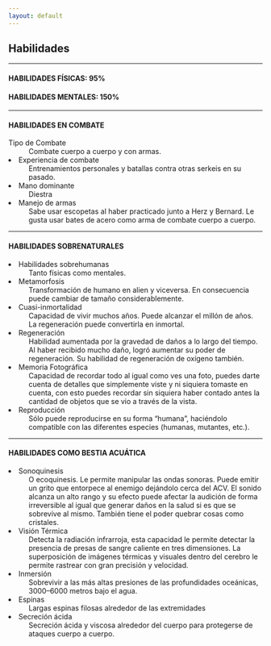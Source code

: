 ```yaml
---
layout: default
---
```

## Habilidades

* * *

#### HABILIDADES FÍSICAS: 95%
#### HABILIDADES MENTALES: 150%

* * *

#### HABILIDADES EN COMBATE

<dl>
<dt>Tipo de Combate</dt>
<dd>Combate cuerpo a cuerpo y con armas.</dd>
<dt><li>Experiencia de combate</li></dt>
<dd>Entrenamientos personales y batallas contra otras serkeis en su pasado.</dd>
<dt><li>Mano dominante</li></dt>
<dd>Diestra</dd>
<dt><li>Manejo de armas</li></dt>
<dd>Sabe usar escopetas al haber practicado junto a Herz y Bernard. Le gusta usar bates de acero como arma de combate cuerpo a cuerpo.</dd>
</dl>

* * *

#### HABILIDADES SOBRENATURALES

<dl>
<dt><li>Habilidades sobrehumanas</li></dt>
<dd>Tanto físicas como mentales.</dd>
<dt><li>Metamorfosis</li></dt>
<dd>Transformación de humano en alien y viceversa. En consecuencia puede cambiar de tamaño considerablemente.</dd>
<dt><li>Cuasi-inmortalidad</li></dt>
<dd>Capacidad de vivir muchos años. Puede alcanzar el millón de años. La regeneración puede convertirla en inmortal. </dd>
<dt><li>Regeneración</li></dt>
<dd>Habilidad aumentada por la gravedad de daños a lo largo del tiempo. Al haber recibido mucho daño, logró aumentar su poder de regeneración. Su habilidad de regeneración de oxígeno también.</dd>
<dt><li>Memoria Fotográfica</li></dt>
<dd>Capacidad de recordar todo al igual como ves una foto, puedes darte cuenta de detalles que simplemente viste y ni siquiera tomaste en cuenta, con esto puedes recordar sin siquiera haber contado antes la cantidad de objetos que se vio a través de la vista.</dd>
<dt><li>Reproducción</li></dt>
<dd>Sólo puede reproducirse en su forma “humana”, haciéndolo compatible con las diferentes especies (humanas, mutantes, etc.).</dd>
</dl>

* * *

#### HABILIDADES COMO BESTIA ACUÁTICA

<dl>
<dt><li>Sonoquinesis</li></dt>
<dd>O ecoquinesis. Le permite manipular las ondas sonoras. Puede emitir un grito que entorpece al enemigo dejándolo cerca del ACV. El sonido alcanza un alto rango y su efecto puede afectar la audición de forma irreversible al igual que generar daños en la salud si es que se sobrevive al mismo. También tiene el poder quebrar cosas como cristales.</dd>
<dt><li>Visión Térmica</li></dt>
<dd>Detecta la radiación infrarroja, esta capacidad le permite detectar la presencia de presas de sangre caliente en tres dimensiones. La superposición de imágenes térmicas y visuales dentro del cerebro le permite rastrear con gran precisión y velocidad.</dd>
<dt><li>Inmersión</li></dt>
<dd>Sobrevivir a las más altas presiones de las profundidades oceánicas, 3000–6000 metros bajo el agua.</dd>
<dt><li>Espinas</li></dt>
<dd>Largas espinas filosas alrededor de las extremidades</dd>
<dt><li>Secreción ácida</li></dt>
<dd>Secreción ácida y viscosa alrededor del cuerpo para protegerse de ataques cuerpo a cuerpo.</dd>
</dl>
